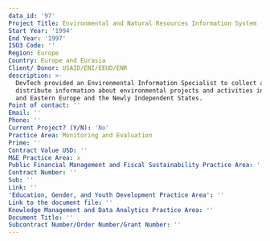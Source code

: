 ```yaml
---
data_id: '97'
Project Title: Environmental and Natural Resources Information System (ENRIS)
Start Year: '1994'
End Year: '1997'
ISO3 Code: ''
Region: Europe
Country: Europe and Eurasia
Client/ Donor: USAID/ENI/EEUD/ENR
description: >-
  DevTech provided an Environmental Information Specialist to collect and
  distribute information about environmental projects and activities in Central
  and Eastern Europe and the Newly Independent States.
Point of contact: ''
Email: ''
Phone: ''
Current Project? (Y/N): 'No'
Practice Area: Monitoring and Evaluation
Prime: ''
Contract Value USD: ''
M&E Practice Area: x
Public Financial Management and Fiscal Sustainability Practice Area: ''
Contract Number: ''
Sub: ''
Link: ''
'Education, Gender, and Youth Development Practice Area': ''
Link to the document file: ''
Knowledge Management and Data Analytics Practice Area: ''
Document Title: ''
Subcontract Number/Order Number/Grant Number: ''
---
```

